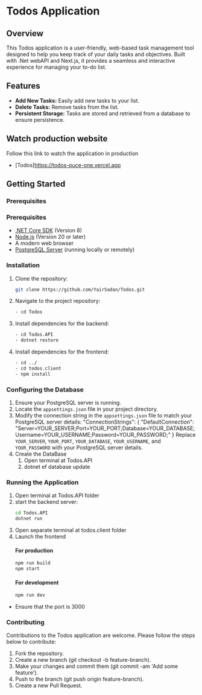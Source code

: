 # Todos Application

## Overview

This Todos application is a user-friendly, web-based task management tool designed to help you keep track of your daily tasks and objectives. Built with .Net webAPI and Next.js, it provides a seamless and interactive experience for managing your to-do list.

## Features

- **Add New Tasks:** Easily add new tasks to your list.
- **Delete Tasks:** Remove tasks from the list.
- **Persistent Storage:** Tasks are stored and retrieved from a database to ensure persistence.

## Watch production website

Follow this link to watch the application in production

- [Todos]https://todos-puce-one.vercel.app

## Getting Started

### Prerequisites

### Prerequisites

- [.NET Core SDK](https://dotnet.microsoft.com/download) (Version 8)
- [Node.js](https://nodejs.org/en/) (Version 20 or later)
- A modern web browser
- [PostgreSQL Server](https://www.postgresql.org/download/) (running locally or remotely)

### Installation

1. Clone the repository:

   ```bash
   git clone https://github.com/YairSadan/Todos.git

   ```

2. Navigate to the project repository:

   ```bash
   - cd Todos

   ```

3. Install dependencies for the backend:

   ```bash
   - cd Todos.API
   - dotnet restore

   ```

4. Install dependencies for the frontend:
   ```bash
   - cd ../
   - cd todos.client
   - npm install
   ```

### Configuring the Database

1. Ensure your PostgreSQL server is running.
2. Locate the `appsettings.json` file in your project directory.
3. Modify the connection string in the `appsettings.json` file to match your PostgreSQL server details:
   "ConnectionStrings": {
   "DefaultConnection": "Server=YOUR_SERVER;Port=YOUR_PORT;Database=YOUR_DATABASE;Username=YOUR_USERNAME;Password=YOUR_PASSWORD;"
   }
   Replace `YOUR_SERVER`, `YOUR_PORT`, `YOUR_DATABASE`, `YOUR_USERNAME`, and `YOUR_PASSWORD` with your PostgreSQL server details.
4. Create the DataBase
   1. Open terminal at Todos.API
   2. dotnet ef database update

### Running the Application

1. Open terminal at Todos.API folder
2. start the backend server:
   ```bash
   cd Todos.API
   dotnet run
   ```
3. Open separate terminal at todos.client folder
4. Launch the frontend
   #### For production
   ```bash
   npm run build
   npm start
   ```
   #### For development
   ```bash
   npm run dev
   ```

- Ensure that the port is 3000

### Contributing

Contributions to the Todos application are welcome. Please follow the steps below to contribute:

1. Fork the repository.
2. Create a new branch (git checkout -b feature-branch).
3. Make your changes and commit them (git commit -am 'Add some feature').
4. Push to the branch (git push origin feature-branch).
5. Create a new Pull Request.
